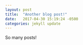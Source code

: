 ```yaml
---
layout: post
title:  "Another blog post!"
date:   2017-04-30 15:19:24 -0500
categories: jekyll update
---
```

So many posts!
